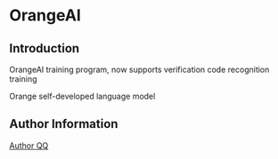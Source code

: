 # OrangeAI
## Introduction
OrangeAI training program, now supports verification code recognition training

Orange self-developed language model
## Author Information
[Author QQ](https://user.qzone.qq.com/31634895) 

